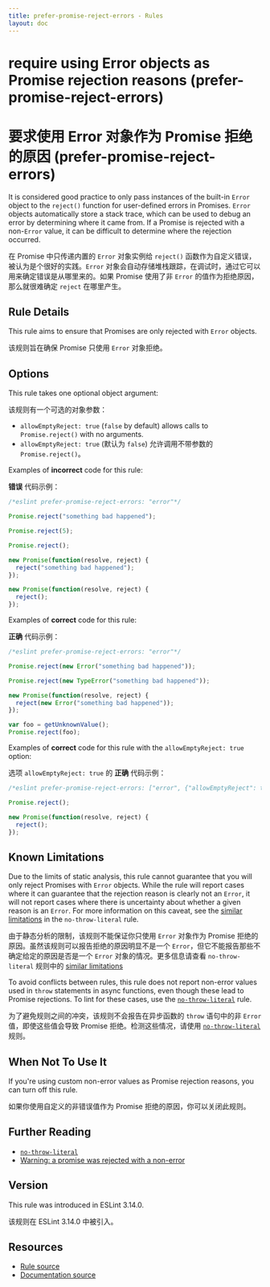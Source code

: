 ```yaml
---
title: prefer-promise-reject-errors - Rules
layout: doc
---
```

<!-- Note: No pull requests accepted for this file. See README.md in the root directory for details. -->

# require using Error objects as Promise rejection reasons (prefer-promise-reject-errors)

# 要求使用 Error 对象作为 Promise 拒绝的原因 (prefer-promise-reject-errors)

It is considered good practice to only pass instances of the built-in `Error` object to the `reject()` function for user-defined errors in Promises. `Error` objects automatically store a stack trace, which can be used to debug an error by determining where it came from. If a Promise is rejected with a non-`Error` value, it can be difficult to determine where the rejection occurred.

在 Promise 中只传递内置的 `Error` 对象实例给 `reject()` 函数作为自定义错误，被认为是个很好的实践。`Error` 对象会自动存储堆栈跟踪，在调试时，通过它可以用来确定错误是从哪里来的。如果 Promise 使用了非 `Error` 的值作为拒绝原因，那么就很难确定 `reject` 在哪里产生。

## Rule Details

This rule aims to ensure that Promises are only rejected with `Error` objects.

该规则旨在确保 Promise 只使用 `Error` 对象拒绝。

## Options

This rule takes one optional object argument:

该规则有一个可选的对象参数：

* `allowEmptyReject: true` (`false` by default) allows calls to `Promise.reject()` with no arguments.
* `allowEmptyReject: true` (默认为 `false`) 允许调用不带参数的 `Promise.reject()`。

Examples of **incorrect** code for this rule:

**错误** 代码示例：

```js
/*eslint prefer-promise-reject-errors: "error"*/

Promise.reject("something bad happened");

Promise.reject(5);

Promise.reject();

new Promise(function(resolve, reject) {
  reject("something bad happened");
});

new Promise(function(resolve, reject) {
  reject();
});

```

Examples of **correct** code for this rule:

**正确** 代码示例：

```js
/*eslint prefer-promise-reject-errors: "error"*/

Promise.reject(new Error("something bad happened"));

Promise.reject(new TypeError("something bad happened"));

new Promise(function(resolve, reject) {
  reject(new Error("something bad happened"));
});

var foo = getUnknownValue();
Promise.reject(foo);
```

Examples of **correct** code for this rule with the `allowEmptyReject: true` option:

选项 `allowEmptyReject: true` 的 **正确** 代码示例：

```js
/*eslint prefer-promise-reject-errors: ["error", {"allowEmptyReject": true}]*/

Promise.reject();

new Promise(function(resolve, reject) {
  reject();
});
```

## Known Limitations

Due to the limits of static analysis, this rule cannot guarantee that you will only reject Promises with `Error` objects. While the rule will report cases where it can guarantee that the rejection reason is clearly not an `Error`, it will not report cases where there is uncertainty about whether a given reason is an `Error`. For more information on this caveat, see the [similar limitations](/docs/rules/no-throw-literal) in the `no-throw-literal` rule.

由于静态分析的限制，该规则不能保证你只使用 `Error` 对象作为 Promise 拒绝的原因。虽然该规则可以报告拒绝的原因明显不是一个 `Error`，但它不能报告那些不确定给定的原因是否是一个 `Error` 对象的情况。更多信息请查看 `no-throw-literal` 规则中的 [similar limitations](/docs/rules/no-throw-literal)

To avoid conflicts between rules, this rule does not report non-error values used in `throw` statements in async functions, even though these lead to Promise rejections. To lint for these cases, use the [`no-throw-literal`](/docs/rules/no-throw-literal) rule.

为了避免规则之间的冲突，该规则不会报告在异步函数的 `throw` 语句中的非 `Error` 值，即使这些值会导致 Promise 拒绝。检测这些情况，请使用 [`no-throw-literal`](/docs/rules/no-throw-literal) 规则。

## When Not To Use It

If you're using custom non-error values as Promise rejection reasons, you can turn off this rule.

如果你使用自定义的非错误值作为 Promise 拒绝的原因，你可以关闭此规则。

## Further Reading

* [`no-throw-literal`](https://eslint.org/docs/rules/no-throw-literal)
* [Warning: a promise was rejected with a non-error](http://bluebirdjs.com/docs/warning-explanations.html#warning-a-promise-was-rejected-with-a-non-error)

## Version

This rule was introduced in ESLint 3.14.0.

该规则在 ESLint 3.14.0 中被引入。

## Resources

* [Rule source](https://github.com/eslint/eslint/tree/master/lib/rules/prefer-promise-reject-errors.js)
* [Documentation source](https://github.com/eslint/eslint/tree/master/docs/rules/prefer-promise-reject-errors.md)
